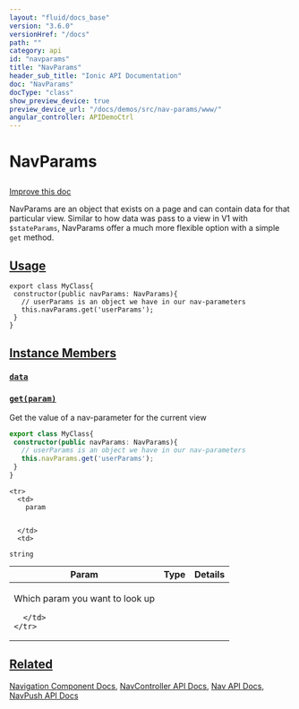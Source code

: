 ```yaml
---
layout: "fluid/docs_base"
version: "3.6.0"
versionHref: "/docs"
path: ""
category: api
id: "navparams"
title: "NavParams"
header_sub_title: "Ionic API Documentation"
doc: "NavParams"
docType: "class"
show_preview_device: true
preview_device_url: "/docs/demos/src/nav-params/www/"
angular_controller: APIDemoCtrl 
---
```










<h1 class="api-title">
<a class="anchor" name="nav-params" href="#nav-params"></a>

NavParams





</h1>

<a class="improve-v2-docs" href="http://github.com/ionic-team/ionic/edit/master/src/navigation/nav-params.ts#L0">
Improve this doc
</a>






<p>NavParams are an object that exists on a page and can contain data for that particular view.
Similar to how data was pass to a view in V1 with <code>$stateParams</code>, NavParams offer a much more flexible
option with a simple <code>get</code> method.</p>




<!-- @usage tag -->

<h2><a class="anchor" name="usage" href="#usage">Usage</a></h2>

<pre><code class="lang-ts">export class MyClass{
 constructor(public navParams: NavParams){
   // userParams is an object we have in our nav-parameters
   this.navParams.get(&#39;userParams&#39;);
 }
}
</code></pre>




<!-- @property tags -->



<!-- instance methods on the class -->

<h2><a class="anchor" name="instance-members" href="#instance-members">Instance Members</a></h2>

<div id="data"></div>

<h3>
<a class="anchor" name="data" href="#data">
<code>data</code>
  

</a>
</h3>











<div id="get"></div>

<h3>
<a class="anchor" name="get" href="#get">
<code>get(param)</code>
  

</a>
</h3>

Get the value of a nav-parameter for the current view

```ts
export class MyClass{
 constructor(public navParams: NavParams){
   // userParams is an object we have in our nav-parameters
   this.navParams.get('userParams');
 }
}
```




<table class="table param-table" style="margin:0;">
  <thead>
    <tr>
      <th>Param</th>
      <th>Type</th>
      <th>Details</th>
    </tr>
  </thead>
  <tbody>
    
    <tr>
      <td>
        param
        
        
      </td>
      <td>
        
  <code>string</code>
      </td>
      <td>
        <p>Which param you want to look up</p>

        
      </td>
    </tr>
    
  </tbody>
</table>











<!-- related link -->

<h2><a class="anchor" name="related" href="#related">Related</a></h2>

<a href="/docs/components#navigation">Navigation Component Docs</a>,
<a href="../NavController/">NavController API Docs</a>,
<a href="/docs/api/components/nav/Nav/">Nav API Docs</a>,
<a href="/docs/api/components/nav/NavPush/">NavPush API Docs</a><!-- end content block -->


<!-- end body block -->

